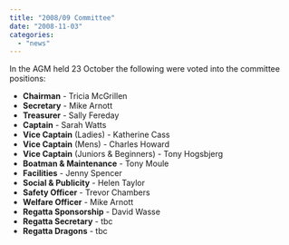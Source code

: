 ```yaml
---
title: "2008/09 Committee"
date: "2008-11-03"
categories:
  - "news"
---
```


In the AGM held 23 October the following were voted into the committee positions:

- **Chairman** - Tricia McGrillen
- **Secretary** - Mike Arnott
- **Treasurer** - Sally Fereday
- **Captain** - Sarah Watts
- **Vice Captain** (Ladies) - Katherine Cass
- **Vice Captain** (Mens) - Charles Howard
- **Vice Captain** (Juniors & Beginners) - Tony Hogsbjerg
- **Boatman & Maintenance** - Tony Moule
- **Facilities** - Jenny Spencer
- **Social & Publicity** - Helen Taylor
- **Safety Officer** - Trevor Chambers
- **Welfare Officer** - Mike Arnott
- **Regatta Sponsorship** - David Wasse
- **Regatta Secretary** - tbc
- **Regatta Dragons** - tbc
